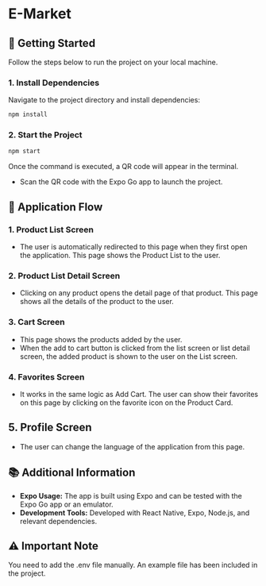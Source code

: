 # E-Market

## 🚀 Getting Started

Follow the steps below to run the project on your local machine.

### 1. Install Dependencies

Navigate to the project directory and install dependencies:

```bash
npm install
```

### 2. Start the Project

```bash
npm start
```

Once the command is executed, a QR code will appear in the terminal.

- Scan the QR code with the Expo Go app to launch the project.

## 📱 Application Flow

### 1. Product List Screen

- The user is automatically redirected to this page when they first open the application. This page shows the Product List to the user.

### 2. Product List Detail Screen

- Clicking on any product opens the detail page of that product. This page shows all the details of the product to the user.

### 3. Cart Screen

- This page shows the products added by the user.
- When the add to cart button is clicked from the list screen or list detail screen, the added product is shown to the user on the List screen.

### 4. Favorites Screen

- It works in the same logic as Add Cart. The user can show their favorites on this page by clicking on the favorite icon on the Product Card.

## 5. Profile Screen
- The user can change the language of the application from this page.

## 📚 Additional Information

- **Expo Usage:** The app is built using Expo and can be tested with the Expo Go app or an emulator.
- **Development Tools:** Developed with React Native, Expo, Node.js, and relevant dependencies.

## ⚠️ Important Note

You need to add the .env file manually. An example file has been included in the project.

